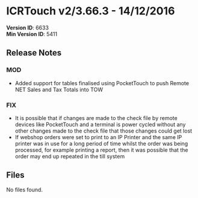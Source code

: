 # ICRTouch v2/3.66.3 - 14/12/2016

__Version ID__: 6633
<br>__Min Version ID__: 5411

## Release Notes
### MOD
- Added support for tables finalised using PocketTouch to push Remote NET Sales and Tax Totals into TOW

### FIX
- It is possible that if changes are made to the check file by remote devices like PocketTouch and a terminal is power cycled without any other changes made to the check file that those changes could get lost
- If webshop orders were set to print to an IP Printer and the same IP printer was in use for a long period of time whilst the order was being processed, for example printing a report, then it was possible that the order may end up repeated in the till system

## Files
No files found.

